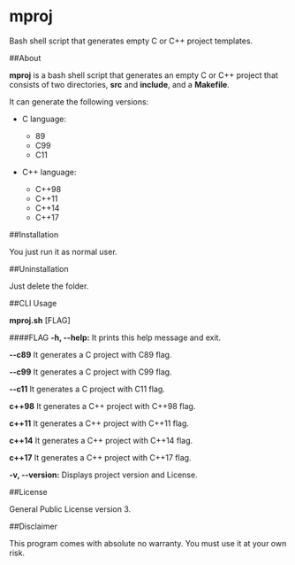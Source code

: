 # mproj

Bash shell script that generates empty C or C++ project templates.

##About

**mproj** is a bash shell script that generates an empty C or C++ project
that consists of two directories, **src** and **include**, and a
**Makefile**.

It can generate the following versions:

* C language:
    * 89
    * C99
    * C11
    
* C++ language:
    * C++98
    * C++11
    * C++14
    * C++17

##Installation

You just run it as normal user.

##Uninstallation

Just delete the folder.

##CLI Usage

**mproj.sh** [FLAG] <project-name>

####FLAG
**-h, --help:**
    It prints this help message and exit.
    
**--c89**
    It generates a C project with C89 flag.

**--c99**
    It generates a C project with C99 flag.

**--c11**
    It generates a C project with C11 flag.

**c++98**
    It generates a C++ project with C++98 flag.

**c++11**
    It generates a C++ project with C++11 flag.

**c++14**
    It generates a C++ project with C++14 flag.

**c++17**
    It generates a C++ project with C++17 flag.

**-v, --version:**
    Displays project version and License.

##License

General Public License version 3.

##Disclaimer

This program comes with absolute no warranty.
You must use it at your own risk.

